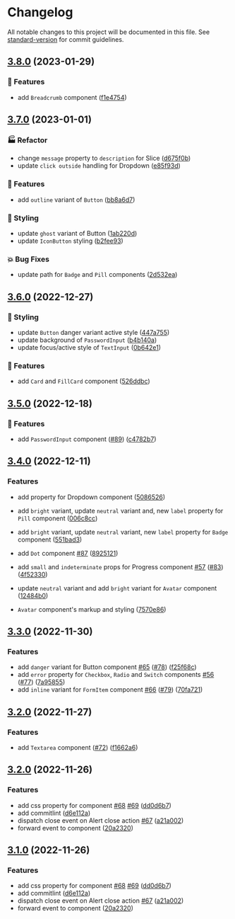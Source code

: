 # Changelog

All notable changes to this project will be documented in this file. See [standard-version](https://github.com/conventional-changelog/standard-version) for commit guidelines.

## [3.8.0](https://github.com/specialdoom/proi-ui/compare/v3.7.0...v3.8.0) (2023-01-29)


### 🚀 Features

* add `Breadcrumb` component ([f1e4754](https://github.com/specialdoom/proi-ui/commit/f1e4754af26476d82c1980b4dd063c4862ad4f92))

## [3.7.0](https://github.com/specialdoom/proi-ui/compare/v3.6.0...v3.7.0) (2023-01-01)


### 🏭 Refactor

* change `message` property to `description` for Slice ([d675f0b](https://github.com/specialdoom/proi-ui/commit/d675f0b52639d6aa556925476639b3c5ecdc9975))
* update `click outside` handling for Dropdown ([e85f93d](https://github.com/specialdoom/proi-ui/commit/e85f93d9d3d2dbd713f43f0314ea51e40a88e1cd))


### 🚀 Features

* add `outline` variant of `Button` ([bb8a6d7](https://github.com/specialdoom/proi-ui/commit/bb8a6d7cfdae5faa20e18dbaca898137bfe05dfb))


### 🎨 Styling

* update `ghost` variant of Button ([1ab220d](https://github.com/specialdoom/proi-ui/commit/1ab220dd62100a5661368f61decacbe7aadb1dfd))
* update `IconButton` styling ([b2fee93](https://github.com/specialdoom/proi-ui/commit/b2fee93e7c9e8456b5bb9f4fbd6d2048cd479270))


### 💥 Bug Fixes

* update path for `Badge` and `Pill` components ([2d532ea](https://github.com/specialdoom/proi-ui/commit/2d532eac649374a71a924868d9e5df7da0e9a3c0))

## [3.6.0](https://github.com/specialdoom/proi-ui/compare/v3.5.0...v3.6.0) (2022-12-27)


### 🎨 Styling

* update `Button` danger variant active style ([447a755](https://github.com/specialdoom/proi-ui/commit/447a7552352d00609635edd70a52007a77d5be33))
* update background of `PasswordInput` ([b4b140a](https://github.com/specialdoom/proi-ui/commit/b4b140afb4fa00ae48ebbd2dc92c5a15246f1c83))
* update focus/active style of `TextInput` ([0b642e1](https://github.com/specialdoom/proi-ui/commit/0b642e12f0e947699c970f71e5cf84e72f92fbdd))


### 🚀 Features

* add `Card` and `FillCard` component ([526ddbc](https://github.com/specialdoom/proi-ui/commit/526ddbcf053cf98fbc8ea5f676a9ff871a30a3d6))

## [3.5.0](https://github.com/specialdoom/proi-ui/compare/v3.4.0...v3.5.0) (2022-12-18)


### 🚀 Features

* add `PasswordInput` component ([#89](https://github.com/specialdoom/proi-ui/issues/89)) ([c4782b7](https://github.com/specialdoom/proi-ui/commit/c4782b796ae4bdf0c6d2bd4e4b0c082ccba6b38d))

## [3.4.0](https://github.com/specialdoom/proi-ui/compare/v3.3.0...v3.4.0) (2022-12-11)


### Features

* add  property for Dropdown component ([5086526](https://github.com/specialdoom/proi-ui/commit/50865260ce87d703670634c51810e42aba86dd5c))
* add `bright` variant, update `neutral` variant and, new `label` property for `Pill` component ([006c8cc](https://github.com/specialdoom/proi-ui/commit/006c8cc3d21e444b4e0360b03f63d4db255e1123))
* add `bright` variant, update `neutral` variant, new `label` property for `Badge` component ([551bad3](https://github.com/specialdoom/proi-ui/commit/551bad309bf9701deb4e80018d7064a1f9e9ba14))
* add `Dot` component [#87](https://github.com/specialdoom/proi-ui/issues/87) ([8925121](https://github.com/specialdoom/proi-ui/commit/89251215a42606ca9995ce6ced266cdd1b7b3f00))
* add `small` and `indeterminate` props for Progress component [#57](https://github.com/specialdoom/proi-ui/issues/57) ([#83](https://github.com/specialdoom/proi-ui/issues/83)) ([4f52330](https://github.com/specialdoom/proi-ui/commit/4f52330fbe5ca620d8cdb3625112eb07c01dd241))
* update `neutral` variant and add `bright` variant for `Avatar` component ([12484b0](https://github.com/specialdoom/proi-ui/commit/12484b0f5a33450695a47e853f6a439ac91c8c01))


* `Avatar` component's markup and styling ([7570e86](https://github.com/specialdoom/proi-ui/commit/7570e864c1d0a600739177a40132701b1376f9a7))

## [3.3.0](https://github.com/specialdoom/proi-ui/compare/v3.2.0...v3.3.0) (2022-11-30)


### Features

* add `danger` variant for Button component [#65](https://github.com/specialdoom/proi-ui/issues/65) ([#78](https://github.com/specialdoom/proi-ui/issues/78)) ([f25f68c](https://github.com/specialdoom/proi-ui/commit/f25f68c243e30e41ca55751f5297be82eb1d2fa0))
* add `error` property for `Checkbox`, `Radio` and `Switch` components [#56](https://github.com/specialdoom/proi-ui/issues/56) ([#77](https://github.com/specialdoom/proi-ui/issues/77)) ([7a95855](https://github.com/specialdoom/proi-ui/commit/7a95855cbfdbd552211413a1b5bd5e8df2d9643d))
* add `inline` variant for `FormItem` component [#66](https://github.com/specialdoom/proi-ui/issues/66) ([#79](https://github.com/specialdoom/proi-ui/issues/79)) ([70fa721](https://github.com/specialdoom/proi-ui/commit/70fa7216fc2c3bb19efb3e3ad2b01f4cc9f01d82))

## [3.2.0](https://github.com/specialdoom/proi-ui/compare/v3.1.1...v3.2.0) (2022-11-27)


### Features

* add `Textarea` component ([#72](https://github.com/specialdoom/proi-ui/issues/72)) ([f1662a6](https://github.com/specialdoom/proi-ui/commit/f1662a60d6300bc6293cc35caacfe708ce7c496a))

## [3.2.0](https://github.com/specialdoom/proi-ui/compare/v3.0.2...v3.2.0) (2022-11-26)


### Features

* add  css property for  component [#68](https://github.com/specialdoom/proi-ui/issues/68) [#69](https://github.com/specialdoom/proi-ui/issues/69) ([dd0d6b7](https://github.com/specialdoom/proi-ui/commit/dd0d6b7660c0f2bd03768c7b448e3fedd4aab6c7))
* add commitlint ([d6e112a](https://github.com/specialdoom/proi-ui/commit/d6e112ae4888fb8675fb8c0d1544896af5fd1f5f))
* dispatch close event on Alert close action [#67](https://github.com/specialdoom/proi-ui/issues/67) ([a21a002](https://github.com/specialdoom/proi-ui/commit/a21a0023c175cada42aaff6bd2a57793be6664c1))
* forward  event to  component ([20a2320](https://github.com/specialdoom/proi-ui/commit/20a232079d80249295077c6deca976ff13d92f41))

## [3.1.0](https://github.com/specialdoom/proi-ui/compare/v3.0.2...v3.1.0) (2022-11-26)


### Features

* add  css property for  component [#68](https://github.com/specialdoom/proi-ui/issues/68) [#69](https://github.com/specialdoom/proi-ui/issues/69) ([dd0d6b7](https://github.com/specialdoom/proi-ui/commit/dd0d6b7660c0f2bd03768c7b448e3fedd4aab6c7))
* add commitlint ([d6e112a](https://github.com/specialdoom/proi-ui/commit/d6e112ae4888fb8675fb8c0d1544896af5fd1f5f))
* dispatch close event on Alert close action [#67](https://github.com/specialdoom/proi-ui/issues/67) ([a21a002](https://github.com/specialdoom/proi-ui/commit/a21a0023c175cada42aaff6bd2a57793be6664c1))
* forward  event to  component ([20a2320](https://github.com/specialdoom/proi-ui/commit/20a232079d80249295077c6deca976ff13d92f41))
